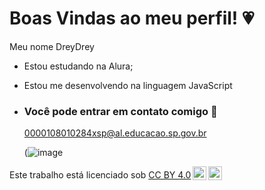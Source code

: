 # Boas Vindas ao meu perfil! 💗 

Meu nome DreyDrey 

- Estou estudando na Alura;
- Estou me desenvolvendo na linguagem JavaScript

- ### Você pode entrar em contato comigo 📧
  0000108010284xsp@al.educacao.sp.gov.br

  (![image](https://github.com/user-attachments/assets/f49f90b9-7b6e-4616-80db-fce28fd7d870)

<p xmlns:cc="http://creativecommons.org/ns#" >Este trabalho está licenciado sob <a href="https://creativecommons.org/licenses/by/4.0/?ref=chooser-v1" target="_blank" rel="license noopener noreferrer" style="display:inline-block;">CC BY 4.0<img style="height:22px!important;margin-left:3px;vertical-align:text-bottom;" src="https://mirrors.creativecommons.org/presskit/icons/cc.svg?ref=chooser-v1" alt=""><img style="height:22px!important;margin-left:3px;vertical-align:text-bottom;" src="https://mirrors.creativecommons.org/presskit/icons/by.svg?ref=chooser-v1" alt=""></a></p>
